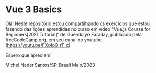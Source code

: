 # Vue 3 Basics

Olá! Neste repositório estou compartilhando os exercícios que estou fazendo das lições aprendidas no curso em vídeo "Vue.js Course for Beginners[2021 Tutorial]" de Guendolyn Faraday, publicado pela freeCodeCamp.org, em seu canal do youtube. (https://youtu.be/FXpIoQ_rT_c)

Espero que apreciem!

Michel Nader
Santos/SP, Brasil
Maio/2023

